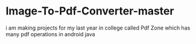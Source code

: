 # Image-To-Pdf-Converter-master
i am making projects for my last year in college called Pdf Zone which has many pdf operations in android java 
